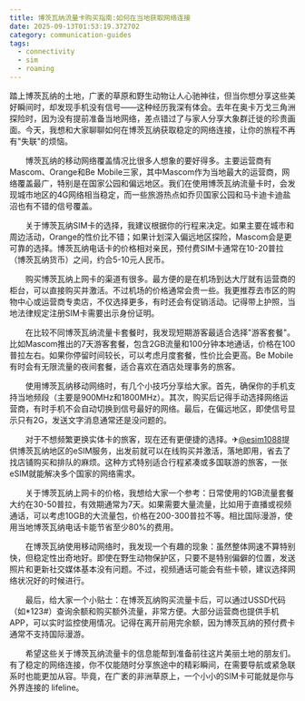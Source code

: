 ```yaml
---
title: 博茨瓦纳流量卡购买指南:如何在当地获取网络连接
date: 2025-09-13T01:53:19.372702
category: communication-guides
tags:
  - connectivity
  - sim
  - roaming
---
```


踏上博茨瓦纳的土地，广袤的草原和野生动物让人心驰神往，但当你想分享这些美好瞬间时，却发现手机没有信号——这种经历我深有体会。去年在奥卡万戈三角洲探险时，因为没有提前准备当地网络，差点错过了与家人分享大象群迁徙的珍贵画面。今天，我想和大家聊聊如何在博茨瓦纳获取稳定的网络连接，让你的旅程不再有"失联"的烦恼。

　　博茨瓦纳的移动网络覆盖情况比很多人想象的要好得多。主要运营商有Mascom、Orange和Be Mobile三家，其中Mascom作为当地最大的运营商，网络覆盖最广，特别是在国家公园和偏远地区。我们在使用博茨瓦纳流量卡时，会发现城市地区的4G网络相当稳定，而一些旅游热点如乔贝国家公园和马卡迪卡迪盐沼也有不错的信号覆盖。

　　关于博茨瓦纳SIM卡的选择，我建议根据你的行程来决定。如果主要在城市和周边活动，Orange的性价比不错；如果计划深入偏远地区探险，Mascom会是更可靠的选择。博茨瓦纳电话卡的价格相对亲民，预付费SIM卡通常在10-20普拉（博茨瓦纳货币）之间，约合5-10元人民币。

　　购买博茨瓦纳上网卡的渠道有很多。最方便的是在机场到达大厅就有运营商的柜台，可以直接购买并激活。不过机场的价格通常会贵一些。我更推荐去市区的购物中心或运营商专卖店，不仅选择更多，有时还会有促销活动。记得带上护照，当地法律规定注册SIM卡需要出示身份证明。

　　在比较不同博茨瓦纳流量卡套餐时，我发现短期游客最适合选择"游客套餐"。比如Mascom推出的7天游客套餐，包含2GB流量和100分钟本地通话，价格在100普拉左右。如果你停留时间较长，可以考虑月度套餐，性价比会更高。Be Mobile有时会有无限流量的夜间套餐，适合喜欢在酒店处理事务的旅客。

　　使用博茨瓦纳移动网络时，有几个小技巧分享给大家。首先，确保你的手机支持当地频段（主要是900MHz和1800MHz）。其次，购买后记得手动选择网络运营商，有时手机不会自动切换到信号最好的网络。最后，在偏远地区，即使信号显示只有2G，发送文字消息通常还是没问题的。

　　对于不想频繁更换实体卡的旅客，现在还有更便捷的选择。✈[@esim1088](https://t.me/s/esim1088)提供博茨瓦纳地区的eSIM服务，出发前就可以在线购买并激活，落地即用，省去了找店铺购买和排队的麻烦。这种方式特别适合行程紧凑或多国联游的旅客，一张eSIM就能解决多个国家的网络需求。

　　关于博茨瓦纳上网卡的价格，我想给大家一个参考：日常使用的1GB流量套餐大约在30-50普拉，有效期通常为7天。如果需要大量流量，比如用于直播或视频通话，可以考虑10GB的大流量包，价格在200-300普拉不等。相比国际漫游，使用当地博茨瓦纳电话卡能节省至少80%的费用。

　　在博茨瓦纳使用移动网络时，我发现一个有趣的现象：虽然整体网速不算特别快，但稳定性出奇地好。即使在野生动物保护区，只要不是特别偏僻的位置，发送照片和更新社交媒体基本没有问题。不过，视频通话可能会有些卡顿，建议选择网络状况好的时候进行。

　　最后，给大家一个小贴士：在博茨瓦纳购买流量卡后，可以通过USSD代码（如*123#）查询余额和购买额外流量，非常方便。大部分运营商也提供手机APP，可以实时监控使用情况。记得在离开前用完余额，因为博茨瓦纳的预付费卡通常不支持国际漫游。

　　希望这些关于博茨瓦纳流量卡的信息能帮到准备前往这片美丽土地的朋友们。有了稳定的网络连接，你不仅能随时分享旅途中的精彩瞬间，在需要导航或紧急联系时也能更加从容。毕竟，在广袤的非洲草原上，一个小小的SIM卡可能就是你与外界连接的 lifeline。